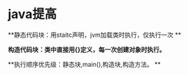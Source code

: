 # java提高

**静态代码块：用staitc声明，jvm加载类时执行，仅执行一次 **

**构造代码块：类中直接用{}定义，每一次创建对象时执行。** 

**执行顺序优先级：静态块,main(),构造块,构造方法。 **
